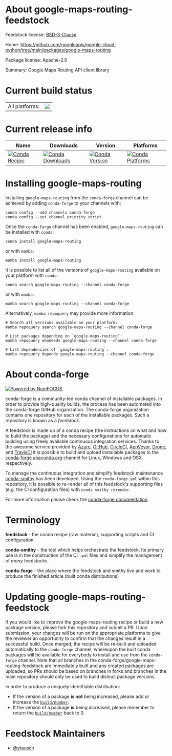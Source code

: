 About google-maps-routing-feedstock
===================================

Feedstock license: [BSD-3-Clause](https://github.com/conda-forge/google-maps-routing-feedstock/blob/main/LICENSE.txt)

Home: https://github.com/googleapis/google-cloud-python/tree/main/packages/google-maps-routing

Package license: Apache-2.0

Summary: Google Maps Routing API client library

Current build status
====================


<table><tr><td>All platforms:</td>
    <td>
      <a href="https://dev.azure.com/conda-forge/feedstock-builds/_build/latest?definitionId=22258&branchName=main">
        <img src="https://dev.azure.com/conda-forge/feedstock-builds/_apis/build/status/google-maps-routing-feedstock?branchName=main">
      </a>
    </td>
  </tr>
</table>

Current release info
====================

| Name | Downloads | Version | Platforms |
| --- | --- | --- | --- |
| [![Conda Recipe](https://img.shields.io/badge/recipe-google--maps--routing-green.svg)](https://anaconda.org/conda-forge/google-maps-routing) | [![Conda Downloads](https://img.shields.io/conda/dn/conda-forge/google-maps-routing.svg)](https://anaconda.org/conda-forge/google-maps-routing) | [![Conda Version](https://img.shields.io/conda/vn/conda-forge/google-maps-routing.svg)](https://anaconda.org/conda-forge/google-maps-routing) | [![Conda Platforms](https://img.shields.io/conda/pn/conda-forge/google-maps-routing.svg)](https://anaconda.org/conda-forge/google-maps-routing) |

Installing google-maps-routing
==============================

Installing `google-maps-routing` from the `conda-forge` channel can be achieved by adding `conda-forge` to your channels with:

```
conda config --add channels conda-forge
conda config --set channel_priority strict
```

Once the `conda-forge` channel has been enabled, `google-maps-routing` can be installed with `conda`:

```
conda install google-maps-routing
```

or with `mamba`:

```
mamba install google-maps-routing
```

It is possible to list all of the versions of `google-maps-routing` available on your platform with `conda`:

```
conda search google-maps-routing --channel conda-forge
```

or with `mamba`:

```
mamba search google-maps-routing --channel conda-forge
```

Alternatively, `mamba repoquery` may provide more information:

```
# Search all versions available on your platform:
mamba repoquery search google-maps-routing --channel conda-forge

# List packages depending on `google-maps-routing`:
mamba repoquery whoneeds google-maps-routing --channel conda-forge

# List dependencies of `google-maps-routing`:
mamba repoquery depends google-maps-routing --channel conda-forge
```


About conda-forge
=================

[![Powered by
NumFOCUS](https://img.shields.io/badge/powered%20by-NumFOCUS-orange.svg?style=flat&colorA=E1523D&colorB=007D8A)](https://numfocus.org)

conda-forge is a community-led conda channel of installable packages.
In order to provide high-quality builds, the process has been automated into the
conda-forge GitHub organization. The conda-forge organization contains one repository
for each of the installable packages. Such a repository is known as a *feedstock*.

A feedstock is made up of a conda recipe (the instructions on what and how to build
the package) and the necessary configurations for automatic building using freely
available continuous integration services. Thanks to the awesome service provided by
[Azure](https://azure.microsoft.com/en-us/services/devops/), [GitHub](https://github.com/),
[CircleCI](https://circleci.com/), [AppVeyor](https://www.appveyor.com/),
[Drone](https://cloud.drone.io/welcome), and [TravisCI](https://travis-ci.com/)
it is possible to build and upload installable packages to the
[conda-forge](https://anaconda.org/conda-forge) [anaconda.org](https://anaconda.org/)
channel for Linux, Windows and OSX respectively.

To manage the continuous integration and simplify feedstock maintenance
[conda-smithy](https://github.com/conda-forge/conda-smithy) has been developed.
Using the ``conda-forge.yml`` within this repository, it is possible to re-render all of
this feedstock's supporting files (e.g. the CI configuration files) with ``conda smithy rerender``.

For more information please check the [conda-forge documentation](https://conda-forge.org/docs/).

Terminology
===========

**feedstock** - the conda recipe (raw material), supporting scripts and CI configuration.

**conda-smithy** - the tool which helps orchestrate the feedstock.
                   Its primary use is in the construction of the CI ``.yml`` files
                   and simplify the management of *many* feedstocks.

**conda-forge** - the place where the feedstock and smithy live and work to
                  produce the finished article (built conda distributions)


Updating google-maps-routing-feedstock
======================================

If you would like to improve the google-maps-routing recipe or build a new
package version, please fork this repository and submit a PR. Upon submission,
your changes will be run on the appropriate platforms to give the reviewer an
opportunity to confirm that the changes result in a successful build. Once
merged, the recipe will be re-built and uploaded automatically to the
`conda-forge` channel, whereupon the built conda packages will be available for
everybody to install and use from the `conda-forge` channel.
Note that all branches in the conda-forge/google-maps-routing-feedstock are
immediately built and any created packages are uploaded, so PRs should be based
on branches in forks and branches in the main repository should only be used to
build distinct package versions.

In order to produce a uniquely identifiable distribution:
 * If the version of a package **is not** being increased, please add or increase
   the [``build/number``](https://docs.conda.io/projects/conda-build/en/latest/resources/define-metadata.html#build-number-and-string).
 * If the version of a package **is** being increased, please remember to return
   the [``build/number``](https://docs.conda.io/projects/conda-build/en/latest/resources/define-metadata.html#build-number-and-string)
   back to 0.

Feedstock Maintainers
=====================

* [@ytausch](https://github.com/ytausch/)

